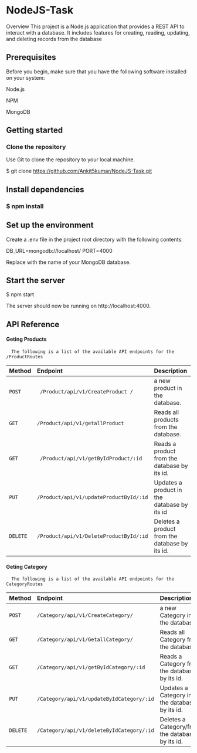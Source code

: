 

# NodeJS-Task

Overview
This project is a Node.js application that provides a REST API to interact with a database. It includes features for creating, reading, updating, and deleting records from the database

## Prerequisites
Before you begin, make sure that you have the following software installed on your system:

Node.js

NPM

MongoDB
## Getting started

### Clone the repository

Use Git to clone the repository to your local machine.

$ git clone https://github.com/Ankit5kumar/NodeJS-Task.git

## Install dependencies

### $ npm install

## Set up the environment

Create a .env file in the project root directory with the following contents:

DB_URL=mongodb://localhost/<database-name>
PORT=4000

Replace <database-name> with the name of your MongoDB database.


## Start the server

$ npm start


The server should now be running on http://localhost:4000.

## API Reference

#### Geting Products

```http
  The following is a list of the available API endpoints for the /ProductRoutes
```

| Method | Endpoint   | Description                |
| :-------- | :------- | :------------------------- |
| `POST` | ` /Product/api/v1/CreateProduct /` | a new product in the database. |
| `GET` | `/Product/api/v1/getallProduct` | Reads all products from the database. |
| `GET` | ` /Product/api/v1/getByIdProduct/:id` |Reads a product from the database by its id.|
| `PUT` | `/Product/api/v1/updateProductById/:id	 ` |  Updates a product in the database by its id |
| `DELETE` | `/Product/api/v1/DeleteProductById/:id` |  Deletes a product from the database by its id. |

#### Geting Category

```http
  The following is a list of the available API endpoints for the CategoryRoutes
```
| Method | Endpoint   | Description                |
| :-------- | :------- | :------------------------- |
| `POST` | `/Category/api/v1/CreateCategory/` | a new Category in the database. |
| `GET` | `/Category/api/v1/GetallCategory/` | Reads all Category from the database. |
| `GET` | ` /Category/api/v1/getByIdCategory/:id	` | Reads a Category from the database by its id.|
| `PUT` | `/Category/api/v1/updateByIdCategory/:id	 ` |  Updates a Category in the database by its id.|
| `DELETE` | `/Category/api/v1/deleteByIdCategory/:id` |  Deletes a Category/from the database by its id.|




